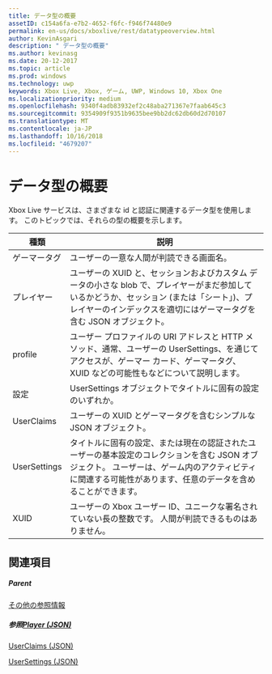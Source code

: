 ```yaml
---
title: データ型の概要
assetID: c154a6fa-e7b2-4652-f6fc-f946f74480e9
permalink: en-us/docs/xboxlive/rest/datatypeoverview.html
author: KevinAsgari
description: " データ型の概要"
ms.author: kevinasg
ms.date: 20-12-2017
ms.topic: article
ms.prod: windows
ms.technology: uwp
keywords: Xbox Live, Xbox, ゲーム, UWP, Windows 10, Xbox One
ms.localizationpriority: medium
ms.openlocfilehash: 9340f4adb83932ef2c48aba271367e7faab645c3
ms.sourcegitcommit: 9354909f9351b9635bee9bb2dc62db60d2d70107
ms.translationtype: MT
ms.contentlocale: ja-JP
ms.lasthandoff: 10/16/2018
ms.locfileid: "4679207"
---
```

# <a name="data-type-overview"></a>データ型の概要
 
Xbox Live サービスは、さまざまな id と認証に関連するデータ型を使用します。 このトピックでは、それらの型の概要を示します。
 
| 種類| 説明| 
| --- | --- | 
| ゲーマータグ| ユーザーの一意な人間が判読できる画面名。| 
| プレイヤー| ユーザーの XUID と、セッションおよびカスタム データの小さな blob で、プレイヤーがまだ参加しているかどうか、セッション (または「シート」)、プレイヤーのインデックスを適切にはゲーマータグを含む JSON オブジェクト。| 
| profile| ユーザー プロファイルの URI アドレスと HTTP メソッド、通常、ユーザーの UserSettings、を通じてアクセスが、ゲーマー カード、ゲーマータグ、XUID などの可能性もなどについて説明します。| 
| 設定| UserSettings オブジェクトでタイトルに固有の設定のいずれか。| 
| UserClaims| ユーザーの XUID とゲーマータグを含むシンプルな JSON オブジェクト。| 
| UserSettings| タイトルに固有の設定、または現在の認証されたユーザーの基本設定のコレクションを含む JSON オブジェクト。 ユーザーは、ゲーム内のアクティビティに関連する可能性があります、任意のデータを含めることができます。| 
| XUID| ユーザーの Xbox ユーザー ID、ユニークな署名されていない長の整数です。 人間が判読できるものはありません。| 
 
<a id="ID4E6D"></a>

 
## <a name="see-also"></a>関連項目
 
<a id="ID4EBE"></a>

 
##### <a name="parent"></a>Parent  

[その他の参照情報](atoc-xboxlivews-reference-additional.md)

  
<a id="ID4ENE"></a>

 
##### <a name="reference--player-jsonjsonjson-playermd"></a>参照[Player (JSON)](../json/json-player.md)

 [UserClaims (JSON)](../json/json-userclaims.md)

 [UserSettings (JSON)](../json/json-usersettings.md)

   